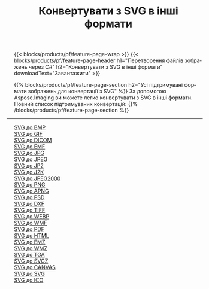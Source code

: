 ﻿---
title: Конвертувати з SVG в інші формати 
weight: 3920
url: /uk/net/conversion/from/svg 
lang: uk
langdirlevel: 2
locales: zh-hans,ja,it,ru,de,es,fr,nl,id,lt,pl,pt,vi,tr,ko,zh-hant,ar,hi,th,sv,cs,uk,he
description: За допомогою Aspose.Imaging ви можете легко конвертувати з SVG в інші формати
---

{{< blocks/products/pf/feature-page-wrap >}}
{{< blocks/products/pf/feature-page-header h1="Перетворення файлів зображень через C#" h2="Конвертувати з SVG в інші формати" downloadText="Завантажити" >}}


{{% blocks/products/pf/feature-page-section  h2="Усі підтримувані формати зображень для конвертації з SVG" %}}
За допомогою Aspose.Imaging ви можете легко конвертувати з SVG в інші формати.
<br/>
Повний список підтримуваних конвертацій:
{{% /blocks/products/pf/feature-page-section %}}
<div class="container-fluid productfamilypage bg-gray">
    <div class="convertypes bg-gray agp-content section">
        <div class="container">
		<hr style="margin-left:-20px;"/>
		<div class="row other-converters">
		    <div class='col-md-2 other-converter remove-lp remove-rp'><a href="/imaging/uk/net/conversion/svg-to-bmp" >SVG до BMP</a></div><div class='col-md-2 other-converter remove-lp remove-rp'><a href="/imaging/uk/net/conversion/svg-to-gif" >SVG до GIF</a></div><div class='col-md-2 other-converter remove-lp remove-rp'><a href="/imaging/uk/net/conversion/svg-to-dicom" >SVG до DICOM</a></div><div class='col-md-2 other-converter remove-lp remove-rp'><a href="/imaging/uk/net/conversion/svg-to-emf" >SVG до EMF</a></div><div class='col-md-2 other-converter remove-lp remove-rp'><a href="/imaging/uk/net/conversion/svg-to-jpg" >SVG до JPG</a></div><div class='col-md-2 other-converter remove-lp remove-rp'><a href="/imaging/uk/net/conversion/svg-to-jpeg" >SVG до JPEG</a></div><div class='col-md-2 other-converter remove-lp remove-rp'><a href="/imaging/uk/net/conversion/svg-to-jp2" >SVG до JP2</a></div><div class='col-md-2 other-converter remove-lp remove-rp'><a href="/imaging/uk/net/conversion/svg-to-j2k" >SVG до J2K</a></div><div class='col-md-2 other-converter remove-lp remove-rp'><a href="/imaging/uk/net/conversion/svg-to-jpeg2000" >SVG до JPEG2000</a></div><div class='col-md-2 other-converter remove-lp remove-rp'><a href="/imaging/uk/net/conversion/svg-to-png" >SVG до PNG</a></div><div class='col-md-2 other-converter remove-lp remove-rp'><a href="/imaging/uk/net/conversion/svg-to-apng" >SVG до APNG</a></div><div class='col-md-2 other-converter remove-lp remove-rp'><a href="/imaging/uk/net/conversion/svg-to-psd" >SVG до PSD</a></div><div class='col-md-2 other-converter remove-lp remove-rp'><a href="/imaging/uk/net/conversion/svg-to-dxf" >SVG до DXF</a></div><div class='col-md-2 other-converter remove-lp remove-rp'><a href="/imaging/uk/net/conversion/svg-to-tiff" >SVG до TIFF</a></div><div class='col-md-2 other-converter remove-lp remove-rp'><a href="/imaging/uk/net/conversion/svg-to-webp" >SVG до WEBP</a></div><div class='col-md-2 other-converter remove-lp remove-rp'><a href="/imaging/uk/net/conversion/svg-to-wmf" >SVG до WMF</a></div><div class='col-md-2 other-converter remove-lp remove-rp'><a href="/imaging/uk/net/conversion/svg-to-pdf" >SVG до PDF</a></div><div class='col-md-2 other-converter remove-lp remove-rp'><a href="/imaging/uk/net/conversion/svg-to-html" >SVG до HTML</a></div><div class='col-md-2 other-converter remove-lp remove-rp'><a href="/imaging/uk/net/conversion/svg-to-emz" >SVG до EMZ</a></div><div class='col-md-2 other-converter remove-lp remove-rp'><a href="/imaging/uk/net/conversion/svg-to-wmz" >SVG до WMZ</a></div><div class='col-md-2 other-converter remove-lp remove-rp'><a href="/imaging/uk/net/conversion/svg-to-tga" >SVG до TGA</a></div><div class='col-md-2 other-converter remove-lp remove-rp'><a href="/imaging/uk/net/conversion/svg-to-svgz" >SVG до SVGZ</a></div><div class='col-md-2 other-converter remove-lp remove-rp'><a href="/imaging/uk/net/conversion/svg-to-canvas" >SVG до CANVAS</a></div><div class='col-md-2 other-converter remove-lp remove-rp'><a href="/imaging/uk/net/conversion/svg-to-svg" >SVG до SVG</a></div><div class='col-md-2 other-converter remove-lp remove-rp'><a href="/imaging/uk/net/conversion/svg-to-ico" >SVG до ICO</a></div>
                </div>
        </div>
    </div>
</div>
<br/>

